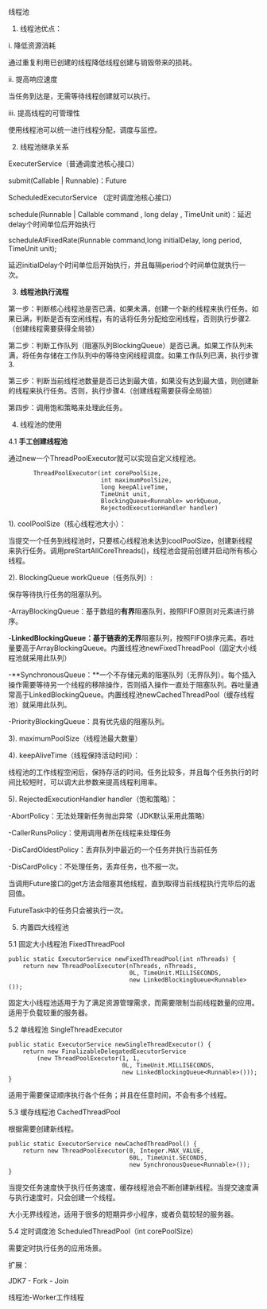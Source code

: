 线程池

1. 线程池优点：

i. 降低资源消耗

通过重复利用已创建的线程降低线程创建与销毁带来的损耗。

ii. 提高响应速度

当任务到达是，无需等待线程创建就可以执行。

iii. 提高线程的可管理性

使用线程池可以统一进行线程分配，调度与监控。



2. 线程池继承关系

ExecuterService（普通调度池核心接口）

submit(Callable | Runnable)：Future<T>



ScheduledExecutorService  （定时调度池核心接口）

schedule(Runnable | Callable command , long delay , TimeUnit unit)：延迟delay个时间单位后开始执行

scheduleAtFixedRate(Runnable command,long initialDelay, long period, TimeUnit unit);

延迟initialDelay个时间单位后开始执行，并且每隔period个时间单位就执行一次。



3. **线程池执行流程**

第一步：判断核心线程池是否已满，如果未满，创建一个新的线程来执行任务。如果已满，判断是否有空闲线程，有的话将任务分配给空闲线程，否则执行步骤2.（创建线程需要获得全局锁）

第二步：判断工作队列（阻塞队列BlockingQueue）是否已满。如果工作队列未满，将任务存储在工作队列中的等待空闲线程调度。如果工作队列已满，执行步骤3.

第三步：判断当前线程池数量是否已达到最大值，如果没有达到最大值，则创建新的线程来执行任务。否则，执行步骤4.（创建线程需要获得全局锁）

第四步：调用饱和策略来处理此任务。



4. 线程池的使用

4.1 **手工创建线程池**

通过new一个ThreadPoolExecutor就可以实现自定义线程池。

```
       ThreadPoolExecutor(int corePoolSize,
                          int maximumPoolSize,
                          long keepAliveTime,
                          TimeUnit unit,
                          BlockingQueue<Runnable> workQueue,
                          RejectedExecutionHandler handler) 
```

1). coolPoolSize（核心线程池大小）：

当提交一个任务到线程池时，只要核心线程池未达到coolPoolSize，创建新线程来执行任务。调用preStartAllCoreThreads()，线程池会提前创建并启动所有核心线程。

2). BlockingQueue<Runnable> workQueue（任务队列）:

保存等待执行任务的阻塞队列。

-ArrayBlockingQueue：基于数组的**有界**阻塞队列，按照FIFO原则对元素进行排序。

-**LinkedBlockingQueue：**基于链表的**无界**阻塞队列，按照FIFO排序元素。吞吐量要高于ArrayBlockingQueue。内置线程池newFixedThreadPool（固定大小线程池就采用此队列）

-**SynchronousQueue：**一个不存储元素的阻塞队列（无界队列）。每个插入操作需要等待另一个线程的移除操作，否则插入操作一直处于阻塞队列。吞吐量通常高于LinkedBlockingQueue。内置线程池newCachedThreadPool（缓存线程池）就采用此队列。

-PriorityBlockingQueue：具有优先级的阻塞队列。

3). maximumPoolSize（线程池最大数量）

4). keepAliveTime（线程保持活动时间）：

线程池的工作线程空闲后，保持存活的时间。任务比较多，并且每个任务执行的时间比较短时，可以调大此参数来提高线程利用率。

5). RejectedExecutionHandler handler（饱和策略）：

-AbortPolicy：无法处理新任务抛出异常（JDK默认采用此策略）

-CallerRunsPolicy：使用调用者所在线程来处理任务

-DisCardOldestPolicy：丢弃队列中最近的一个任务并执行当前任务

-DisCardPolicy：不处理任务，丢弃任务，也不报一次。



当调用Future接口的get方法会阻塞其他线程，直到取得当前线程执行完毕后的返回值。

FutureTask中的任务只会被执行一次。



5. 内置四大线程池

5.1 固定大小线程池 FixedThreadPool

```
public static ExecutorService newFixedThreadPool(int nThreads) {
    return new ThreadPoolExecutor(nThreads, nThreads,
                                  0L, TimeUnit.MILLISECONDS,
                                  new LinkedBlockingQueue<Runnable>());
```

固定大小线程池适用于为了满足资源管理需求，而需要限制当前线程数量的应用。适用于负载较重的服务器。

5.2 单线程池 SingleThreadExecutor

```
public static ExecutorService newSingleThreadExecutor() {
    return new FinalizableDelegatedExecutorService
        (new ThreadPoolExecutor(1, 1,
                                0L, TimeUnit.MILLISECONDS,
                                new LinkedBlockingQueue<Runnable>()));
}
```

适用于需要保证顺序执行各个任务；并且在任意时间，不会有多个线程。

5.3 缓存线程池 CachedThreadPool

根据需要创建新线程。

```
public static ExecutorService newCachedThreadPool() {
    return new ThreadPoolExecutor(0, Integer.MAX_VALUE,
                                  60L, TimeUnit.SECONDS,
                                  new SynchronousQueue<Runnable>());
}
```

当提交任务速度快于执行任务速度，缓存线程池会不断创建新线程。当提交速度满与执行速度时，只会创建一个线程。

大小无界线程池，适用于很多的短期异步小程序，或者负载较轻的服务器。



5.4 定时调度池 ScheduledThreadPool（int corePoolSize）

需要定时执行任务的应用场景。



扩展：

JDK7 - Fork - Join

线程池-Worker工作线程